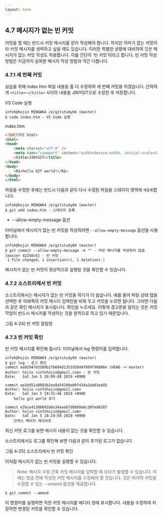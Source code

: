 ```yaml
---
layout: home
---
```

## 4.7 메시지가 없는 빈 커밋
커밋을 할 때는 반드시 커밋 메시지를 같이 작성해야 합니다. 하지만 의미가 없는 커밋이라 커밋 메시지를 생략하고 싶을 때도 있습니다. 이러한 특별한 상황에 대비하여 깃은 메시지가 없는 커밋 작성도 허용합니다. 이를 간단히 ‘빈 커밋’이라고 합니다. 빈 커밋 작성 방법은 지금까지 살펴본 메시지 작성 방법과 약간 다릅니다.  

### 4.7.1 세 번째 커밋
실습을 위해 index.htm 파일 내용을 좀 더 수정하여 세 번째 커밋을 하겠습니다. 간략하게 `<title>~</title>` 사이의 내용을 JINYGIT으로 수정한 후 저장합니다.  

VS Code 실행
```
infoh@hojin MINGW64 /e/gitstudy04 (master)
$ code index.htm ☜ VS Code 실행
```

index.htm
```html
<!DOCTYPE html>
<html>
<head>
    <meta charset="utf-8" />    
    <meta name="viewport" content="width=device-width, initial-scale=1">
    <title>JINYGIT</title>
</head>
<body>
    <h1>hello GIT world!</h1>
</body>
</html>
```
 
파일을 수정한 후에는 반드시 다음과 같이 다시 수정된 파일을 스테이지 영역에 `재등록`합니다.  

```
infoh@hojin MINGW64 /e/gitstudy04 (master)
$ git add index.htm ☜ 스테이지 등록
```

* --allow-empty-message 옵션

터미널에서 메시지가 없는 빈 커밋을 작성하려면 `--allow-empty-message` 옵션을 사용합니다.

```
infoh@hojin MINGW64 /e/gitstudy04 (master)
$ git commit --allow-empty-message -m "" ☜ 커밋 메시지를 작성하지 않음
[master 42250c6] ☜ 빈 커밋
 1 file changed, 1 insertion(+), 1 deletion(-)

```

메시지가 없는 빈 커밋이 정상적으로 실행된 것을 확인할 수 있습니다.  

### 4.7.2 소스트리에서 빈 커밋
소스트리에서는 메시지가 없는 빈 커밋을 하기가 더 쉽습니다. 예를 들어 파일 상태 탭을 선택한 후 아래쪽의 커밋 메시지 입력란을 비워 두고 커밋을 누르면 됩니다. 그러면 다음과 같은 확인 메시지가 표시됩니다. 확인을 누르세요. 이렇게 경고문을 알리는 것은 커밋 작업이 반드시 메시지를 작성하는 것을 원칙으로 하고 있기 때문입니다.  

그림 4-24] 빈 커밋 알림창


### 4.7.3 빈 커밋 확인
빈 커밋 메시지를 확인해 봅시다. 터미널에서 log 명령어를 입력합니다.  

```
infoh@hojin MINGW64 /e/gitstudy04 (master)
$ git log ☜ 로그 확인
commit aa92947d350db27b604d1351930d4f809f96886e (HEAD -> master)
Author: hojin <infohojin@gmail.com> ☜ 빈 커밋
Date:   Sat Jan 5 20:09:48 2019 +0900

commit aa1dd51a8883b2ea9a54209a00f434a2da01ee85
Author: hojin <infohojin@gmail.com>
Date:   Sat Jan 5 19:31:46 2019 +0900
    hello git world 추가

commit e2bce41380691b0a34aeab7db889a6c30fed8287
Author: hojin <infohojin@gmail.com>
Date:   Sat Jan 5 18:24:50 2019 +0900
    인덱스 페이지 레이아웃

```

최신 커밋 로그를 보면 메시지 내용이 없는 것을 확인할 수 있습니다.  

소스트리에서도 로그를 확인해 보면 다음과 같이 추가된 로그가 없습니다.  

그림 4-25] 소스트리에서 빈 커밋 확인


이처럼 메시지가 없는 빈 커밋을 실행할 수 있습니다.

>Note: 메시지 수정
간혹 커밋 메시지를 입력할 때 오타가 발생할 수 있습니다. 이때는 방금 전에 작성한 커밋 메시지를 수정해야 할 것입니다. 깃은 마지막 커밋을 수정할 수 있는 --amend 옵션을 제공합니다.  

```
$ git commit --amend
```

이 명령어를 실행하면 직전 커밋 메시지를 에디터 창에 표시합니다. 내용을 수정하여 저장하면 변경된 커밋을 확인할 수 있습니다.  

<br><br>